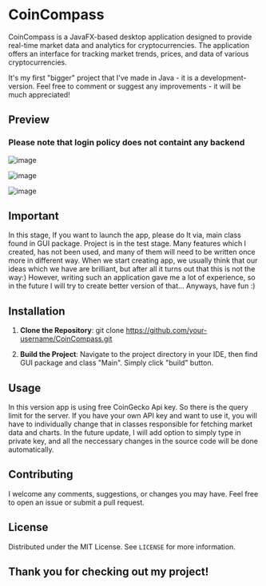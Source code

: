 # CoinCompass

CoinCompass is a JavaFX-based desktop application designed to provide real-time market data and analytics for cryptocurrencies. The application offers an interface for tracking market trends, prices, and data of various cryptocurrencies.

It's my first "bigger" project that I've made in Java - it is a development-version. Feel free to comment or suggest any improvements - it will be much appreciated!

## Preview
### Please note that login policy does not containt any backend
![image](https://github.com/ursus164/CoinCompass/assets/101526933/b9bae52b-caba-4cae-960b-56f1df8abd57)

![image](https://github.com/ursus164/CoinCompass/assets/101526933/20e4c831-91cb-40de-af87-fc5a33e57f74)

![image](https://github.com/ursus164/CoinCompass/assets/101526933/0f8041e4-93ee-4616-bff7-68d8a53c0486)



## Important
In this stage, If you want to launch the app, please do It via, main class found in GUI package. Project is in the test stage. Many features which I created, has not been used, and many of them will need to be written once more in different way. When we start creating app, we usually think that our ideas which we have are brilliant, but after all it turns out that this is not the way:) However, writing such an application gave me a lot of experience, so in the future I will try to create better version of that... Anyways, have fun :)

## Installation
1. **Clone the Repository**:
   git clone https://github.com/your-username/CoinCompass.git

2. **Build the Project**:
   Navigate to the project directory in your IDE, then find GUI package and class "Main". Simply click "build" button.

## Usage
In this version app is using free CoinGecko Api key. So there is the query limit for the server. If you have your own API key and want to use it, you will have to individually change that in classes responsible for fetching market data and charts. In the future update, I will add option to simply type in private key, and all the neccessary changes in the source code will be done automatically.

## Contributing
I welcome any comments, suggestions, or changes you may have. Feel free to open an issue or submit a pull request.

## License
Distributed under the MIT License. See `LICENSE` for more information.

## Thank you for checking out my project!

